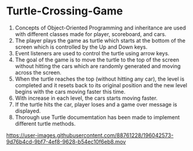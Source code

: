 # Turtle-Crossing-Game

1. Concepts of Object-Oriented Programming and inheritance are used with different classes made for player, scoreboard, and cars.
2. The player plays the game as turtle which starts at the bottom of the screen which is controlled by the Up and Down keys.
3. Event listeners are used to control the turtle using arrow keys.
4. The goal of the game is to move the turtle to the top of the screen without hitting the cars which are randomly generated and moving across the screen.
5. When the turtle reaches the top (without hitting any car), the level is completed and it resets back to its original position and the new level begins with the cars moving faster this time.
6. With increase in each level, the cars starts moving faster.
7. If the turtle hits the car, player loses and a game over message is displayed.
8. Thorough use Turtle documemtation has been made to implement different turtle methods.







https://user-images.githubusercontent.com/88761228/196042573-9d76b4cd-9bf7-4ef8-9628-b54ec10f6eb8.mov

